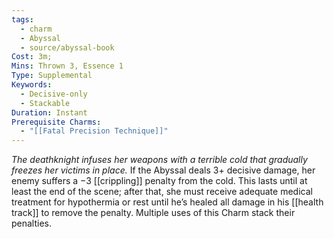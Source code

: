 ```yaml
---
tags:
  - charm
  - Abyssal
  - source/abyssal-book
Cost: 3m; 
Mins: Thrown 3, Essence 1
Type: Supplemental
Keywords:
  - Decisive-only
  - Stackable
Duration: Instant
Prerequisite Charms:
  - "[[Fatal Precision Technique]]"
---
```

*The deathknight infuses her weapons with a terrible cold that gradually freezes her victims in place.*
If the Abyssal deals 3+ decisive damage, her enemy suffers a −3 [[crippling]] penalty from the cold. This lasts until at least the end of the scene; after that, she must receive adequate medical treatment for hypothermia or rest until he’s healed all damage in his [[health track]] to remove the penalty.
Multiple uses of this Charm stack their penalties.